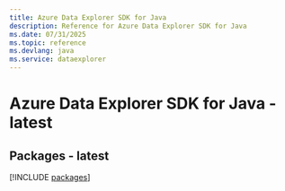 ```yaml
---
title: Azure Data Explorer SDK for Java
description: Reference for Azure Data Explorer SDK for Java
ms.date: 07/31/2025
ms.topic: reference
ms.devlang: java
ms.service: dataexplorer
---
```

# Azure Data Explorer SDK for Java - latest
## Packages - latest
[!INCLUDE [packages](data-explorer-index.md)]